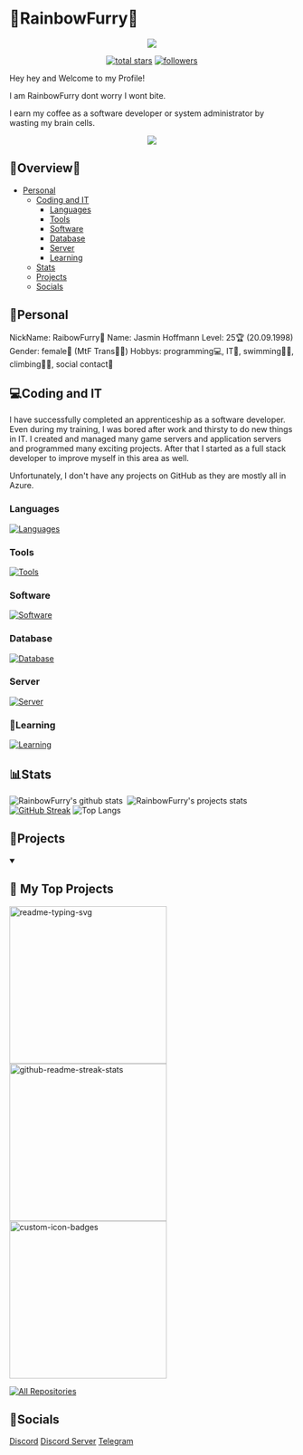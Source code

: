 # 🌈RainbowFurry🐺

<p align="center">
  <a href="https://stars.github.com/profiles/RainbowFurry/">
    <img src="https://github.com/DenverCoder1/DenverCoder1/assets/20955511/ca15be3f-d00b-438e-91f6-fb5568c1f632"/></a>
</p>

<p align="center">
  <a href="https://github.com/RainbowFurry?tab=repositories&sort=stargazers">
    <img alt="total stars" title="Total stars on GitHub" src="https://custom-icon-badges.demolab.com/github/stars/RainbowFurry?color=55960c&style=for-the-badge&labelColor=488207&logo=star"/></a>
  <a href="https://github.com/RainbowFurry?tab=followers">
    <img alt="followers" title="Follow me on Github" src="https://custom-icon-badges.demolab.com/github/followers/RainbowFurry?color=236ad3&labelColor=1155ba&style=for-the-badge&logo=person-add&label=Follow&logoColor=white"/></a>
</p>

<!-- Views -->
<!--
![](https://komarev.com/ghpvc/?username=RainbowFurry)
-->


Hey hey and Welcome to my Profile!

I am RainbowFurry dont worry I wont bite.

I earn my coffee as a software developer or system administrator by wasting my brain cells.

<p align="center">
   <a href="https://stars.github.com/profiles/RainbowFurry/">
    <img src="https://media3.giphy.com/media/v1.Y2lkPTc5MGI3NjExZW0zbzQ0ZzR1OTVyaDVyeWo1dGEwYTJ0czF2MmJkN2VhcDR5Y2czbCZlcD12MV9pbnRlcm5hbF9naWZfYnlfaWQmY3Q9Zw/j7k6JOp8LufhXspVfu/giphy.gif"/></a>
</p>

## 🔭Overview🔬
- [Personal](#personal)
  - [Coding and IT](#coding-and-it)
    * [Languages](#languages)
    * [Tools](#tools)
    * [Software](#software)
    * [Database](#database)
    * [Server](#server)
    * [Learning](#learning)
  - [Stats](#stats)
  - [Projects](#projects)
  - [Socials](#socials)


## 👧Personal

NickName: RaibowFurry🌈
Name: Jasmin Hoffmann
Level: 25🏆 (20.09.1998)
Gender: female🎀 (MtF Trans🏳‍🌈)
Hobbys: programming💻, IT💾, swimming🏊‍♀️, climbing🧗‍♀️, social contact👬 


## 💻Coding and IT

I have successfully completed an apprenticeship as a software developer. Even during my training, I was bored after work and thirsty to do new things in IT. I created and managed many game servers and application servers and programmed many exciting projects.
After that I started as a full stack developer to improve myself in this area as well. 

Unfortunately, I don't have any projects on GitHub as they are mostly all in Azure.


### Languages

<!--
![JavaScript](https://img.shields.io/badge/-JavaScript-05122A?style=flat&logo=javascript)&nbsp;
![Java](https://img.shields.io/badge/-Java-05122A?style=flat&logo=java)&nbsp;
-->

[![Languages](https://skillicons.dev/icons?i=cs,dotnet,java,html,css,js,ts,angular,bootstrap)](https://skillicons.dev)&nbsp;

### Tools
  
[![Tools](https://skillicons.dev/icons?i=azure,git,github,jenkins,nodejs,npm,stackoverflow,codepen)](https://skillicons.dev)&nbsp;

### Software

[![Software](https://skillicons.dev/icons?i=idea,visualstudio,vscode,eclipse)](https://skillicons.dev)&nbsp;

### Database

[![Database](https://skillicons.dev/icons?i=mysql,mongodb)](https://skillicons.dev)&nbsp;

### Server

[![Server](https://skillicons.dev/icons?i=windows,linux)](https://skillicons.dev)&nbsp;

### 📖Learning

[![Learning](https://skillicons.dev/icons?i=godot,unreal)](https://skillicons.dev)&nbsp;


## 📊Stats

![RainbowFurry's github stats](https://github-readme-stats.vercel.app/api?username=RainbowFurry&show_icons=true&count_private=true&bg_color=00000000&text_color=eb34e1&theme=dracula)&nbsp;
![RainbowFurry's projects stats](https://github-readme-stats.vercel.app/api/top-langs/?username=RainbowFurry&theme=dracula&layout=compact&show_icons=true&count_private=true&bg_color=00000000&text_color=eb34e1)&nbsp;
[![GitHub Streak](https://streak-stats.demolab.com/?user=RainbowFurry&theme=dracula)](https://git.io/streak-stats)
![Top Langs](https://github-readme-stats.vercel.app/api/top-langs/?username=RainbowFurry&hide_progress=true)

## 📁Projects

<!--
[![ReadMe Card](https://github-readme-stats.vercel.app/api/pin/?username=RainbowFurry&repo=RainbowFurry&theme=dark)](https://github.com/RainbowFurry/RainbowFurry)
[![ZeroSys](https://github-readme-stats.vercel.app/api/pin/?username=RainbowFurry&repo=Zero-Sys&theme=dark)](https://github.com/RainbowFurry/Zero-Sys)
[![DC Bot](https://github-readme-stats.vercel.app/api/pin/?username=RainbowFurry&repo=FurryMaster-DC-Bot&theme=dark)](https://github.com/RainbowFurry/FurryMaster-DC-Bot)
[![VoiceAssistent](https://github-readme-stats.vercel.app/api/pin/?username=RainbowFurry&repo=VoiceAssistent&theme=dark)](https://github.com/RainbowFurry/VoiceAssistent)
-->

<details open> 
  <summary><h2>📘 My Top Projects</h2></summary>

  <p align="left">
    <a href="https://github.com/RainbowFurry/RainbowFurry"><img width="278" src="https://denvercoder1-github-readme-stats.vercel.app/api/pin/?username=RainbowFurry&repo=RainbowFurry&theme=dracula&bg_color=1F222E&title_color=eb34e1&hide_border=true&icon_color=F8D866&show_icons=false" alt="readme-typing-svg"></a>
    <a href="https://github.com/RainbowFurry/Zero-Sys"><img width="278" src="https://denvercoder1-github-readme-stats.vercel.app/api/pin/?username=RainbowFurry&repo=Zero-Sys&theme=react&bg_color=1F222E&title_color=eb34e1&hide_border=true&icon_color=F8D866&show_icons=false" alt="github-readme-streak-stats"></a>
    <a href="https://github.com/RainbowFurry/FurryMaster-DC-Bot"><img width="278" src="https://denvercoder1-github-readme-stats.vercel.app/api/pin?username=RainbowFurry&repo=FurryMaster-DC-Bot&theme=react&bg_color=1F222E&title_color=eb34e1&hide_border=true&icon_color=F8D866&show_icons=false" alt="custom-icon-badges"></a>
  </p>

  <a href="https://github.com/RainbowFurry?tab=repositories&sort=stargazers"><img alt="All Repositories" title="All Repositories" src="https://custom-icon-badges.demolab.com/badge/-Click%20Here%20For%20All%20My%20Repos-1F222E?style=for-the-badge&logoColor=white&logo=repo"/></a>
</details>

## 🔔Socials

[Discord][social-discord]
[Discord Server][discord-invite]
[Telegram][social-telegram]
<!---
[TikTok]
[Instagram]
[Facebook]
[Snapchat]
[YouTube]
--->


[discord-invite]: https://discord.gg/Ff9MU8QGrY
[social-discord]: https://discord.gg/39brtBXq
[social-telegram]: https://t.me/RainbowFurry
